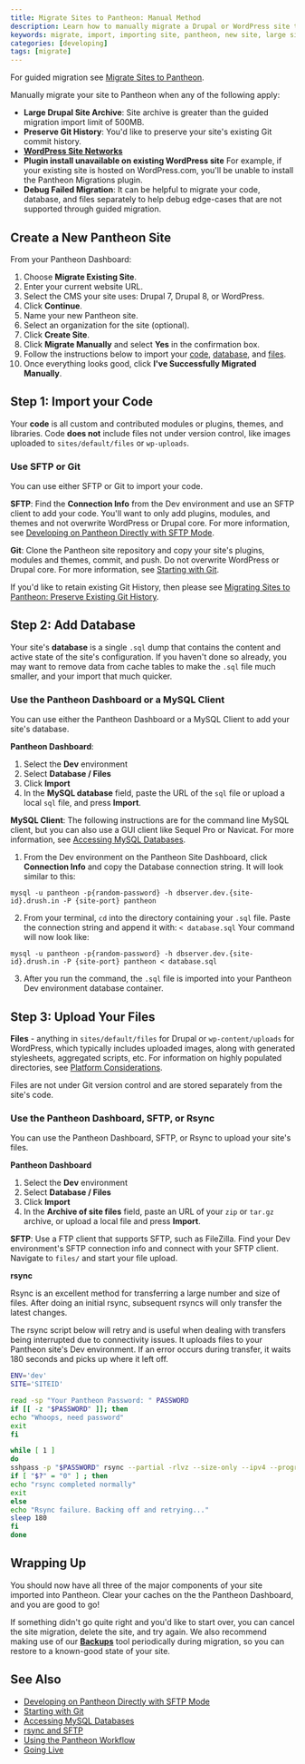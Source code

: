 ```yaml
---
title: Migrate Sites to Pantheon: Manual Method
description: Learn how to manually migrate a Drupal or WordPress site to Pantheon
keywords: migrate, import, importing site, pantheon, new site, large site, distro, upstream, git history
categories: [developing]
tags: [migrate]
---
```

For guided migration see [Migrate Sites to Pantheon](/docs/migrate).


Manually migrate your site to Pantheon when any of the following apply:

* **Large Drupal Site Archive**: Site archive is greater than the guided migration import limit of 500MB.
* **Preserve Git History**: You'd like to preserve your site's existing Git commit history.
* **[WordPress Site Networks](/docs/wordpress-site-networks/)**
* **Plugin install unavailable on existing WordPress site** For example, if your existing site is hosted on WordPress.com, you'll be unable to install the Pantheon Migrations plugin.
* **Debug Failed Migration**: It can be helpful to migrate your code, database, and files separately to help debug edge-cases that are not supported through guided migration.

## Create a New Pantheon Site

From your Pantheon Dashboard:

1. Choose **Migrate Existing Site**.
2. Enter your current website URL.
3. Select the CMS your site uses: Drupal 7, Drupal 8, or WordPress.
4. Click **Continue**.
3. Name your new Pantheon site.
4. Select an organization for the site (optional).
5. Click **Create Site**.
6. Click **Migrate Manually** and select **Yes** in the confirmation box.
7. Follow the instructions below to import your [code](/docs/manual-import/#import-the-codebase), [database](/docs/manual-import/#add-your-database), and [files](/docs/manual-import/#upload-your-files).
8. Once everything looks good, click **I've Successfully Migrated Manually**.


## Step 1: Import your Code

Your **code** is all custom and contributed modules or plugins, themes, and libraries. Code **does not** include files not under version control, like images uploaded to `sites/default/files` or `wp-uploads`.

### Use SFTP or Git
You can use either SFTP or Git to import your code.


**SFTP**: Find the **Connection Info** from the Dev environment and use an SFTP client to add your code. You'll want to only add plugins, modules, and themes and not overwrite WordPress or Drupal core. For more information, see [Developing on Pantheon Directly with SFTP Mode](/docs/sftp/).


**Git**: Clone the Pantheon site repository and copy your site's plugins, modules and themes, commit, and push. Do not overwrite WordPress or Drupal core. For more information, see [Starting with Git](/docs/git/).

If you'd like to retain existing Git History, then please see [Migrating Sites to Pantheon: Preserve Existing Git History](/docs/TODO).


## Step 2: Add Database

Your site's **database** is a single `.sql` dump that contains the content and active state of the site's configuration. If you haven't done so already, you may want to remove data from cache tables to make the `.sql` file much smaller, and your import that much quicker.

### Use the Pantheon Dashboard or a MySQL Client
You can use either the Pantheon Dashboard or a MySQL Client to add your site's database.

**Pantheon Dashboard**:

1. Select the **Dev** environment
2. Select **Database / Files**
3. Click **Import**
4. In the **MySQL database** field, paste the URL of the `sql` file or upload a local `sql` file, and press **Import**.

**MySQL Client**: The following instructions are for the command line MySQL client, but you can also use a GUI client like Sequel Pro or Navicat. For more information, see [Accessing MySQL Databases](/docs/mysql-access/).

1. From the Dev environment on the Pantheon Site Dashboard, click **Connection Info** and copy the Database connection string. It will look similar to this:

 ```
 mysql -u pantheon -p{random-password} -h dbserver.dev.{site-id}.drush.in -P {site-port} pantheon
 ```
2. From your terminal, `cd` into the directory containing your `.sql` file. Paste the connection string and append it with:
`< database.sql`
Your command will now look like:

 ```
 mysql -u pantheon -p{random-password} -h dbserver.dev.{site-id}.drush.in -P {site-port} pantheon < database.sql
 ```
3. After you run the command, the `.sql` file is imported into your Pantheon Dev environment database container.

## Step 3: Upload Your Files

**Files** - anything in `sites/default/files` for Drupal or `wp-content/uploads` for WordPress, which typically includes uploaded images, along with generated stylesheets, aggregated scripts, etc. For information on highly populated directories, see [Platform Considerations](/docs/platform-considerations/#highly-populated-directories).

Files are not under Git version control and are stored separately from the site's code.

### Use the Pantheon Dashboard, SFTP, or Rsync
You can use the Pantheon Dashboard, SFTP, or Rsync to upload your site's files.

**Pantheon Dashboard**

1. Select the **Dev** environment
2. Select **Database / Files**
3. Click **Import**
4. In the **Archive of site files** field, paste an URL of your `zip` or `tar.gz` archive, or upload a local file and press **Import**.

**SFTP**: Use a FTP client that supports SFTP, such as FileZilla. Find your Dev environment's SFTP connection info and connect with your SFTP client. Navigate to `files/` and start your file upload.

**rsync**

Rsync is an excellent method for transferring a large number and size of files. After doing an initial rsync, subsequent rsyncs will only transfer the latest changes.

The rsync script below will retry and is useful when dealing with transfers being interrupted due to connectivity issues. It uploads files to your Pantheon site's Dev environment. If an error occurs during transfer, it waits 180 seconds and picks up where it left off.  


```bash
ENV='dev'
SITE='SITEID'

read -sp "Your Pantheon Password: " PASSWORD
if [[ -z "$PASSWORD" ]]; then
echo "Whoops, need password"
exit
fi

while [ 1 ]
do
sshpass -p "$PASSWORD" rsync --partial -rlvz --size-only --ipv4 --progress -e 'ssh -p 2222' ./files/* --temp-dir=../tmp/ $ENV.$SITE@appserver.$ENV.$SITE.drush.in:files/
if [ "$?" = "0" ] ; then
echo "rsync completed normally"
exit
else
echo "Rsync failure. Backing off and retrying..."
sleep 180
fi
done
```

## Wrapping Up

You should now have all three of the major components of your site imported into Pantheon. Clear your caches on the the Pantheon Dashboard, and you are good to go!

If something didn't go quite right and you'd like to start over, you can cancel the site migration, delete the site, and try again. We also recommend making use of our **[Backups](/docs/create-backups/)** tool periodically during migration, so you can restore to a known-good state of your site.



## See Also
* [Developing on Pantheon Directly with SFTP Mode](/docs/sftp/)
* [Starting with Git](/docs/git/)
* [Accessing MySQL Databases](/docs/mysql-access/)
* [rsync and SFTP](/docs/rsync-and-sftp/)
* [Using the Pantheon Workflow](/docs/pantheon-workflow)
* [Going Live](/docs/going-live)
